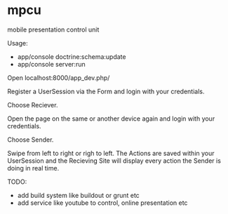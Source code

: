 mpcu
====

mobile presentation control unit

Usage:

- app/console doctrine:schema:update
- app/console server:run

Open localhost:8000/app_dev.php/

Register a UserSession via the Form and login with your credentials.

Choose Reciever.

Open the page on the same or another device again and login with your credentials.

Choose Sender.

Swipe from left to right or righ to left. The Actions are saved within your UserSession and the Recieving Site will display every action the Sender is doing in real time.

TODO:

- add build system like buildout or grunt etc
- add service like youtube to control, online presentation etc 
